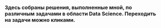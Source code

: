 ### Здесь собраны решения, выполненные мной, по различным задачами в области Data Science. Переходить на задачи можно кликами.
